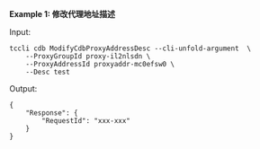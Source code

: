 **Example 1: 修改代理地址描述**



Input: 

```
tccli cdb ModifyCdbProxyAddressDesc --cli-unfold-argument  \
    --ProxyGroupId proxy-il2nlsdn \
    --ProxyAddressId proxyaddr-mc0efsw0 \
    --Desc test
```

Output: 
```
{
    "Response": {
        "RequestId": "xxx-xxx"
    }
}
```

